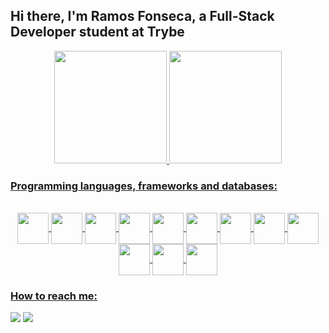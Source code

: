 ## Hi there, I'm Ramos Fonseca, a Full-Stack Developer student at Trybe

<div align="center">
  <a href="https://github.com/beidseitig">
  <img height="180em" src="https://github-readme-stats.vercel.app/api?username=beidseitig&show_icons=true&theme=dracula&include_all_commits=true&count_private=true"/>
  <img height="180em" src="https://github-readme-stats.vercel.app/api/top-langs/?username=beidseitig&layout=compact&langs_count=7&theme=dracula"/>
</div>
  
### Programming languages, frameworks and databases:
<div align="center" style="display: inline_block"><br>
  <img src="https://cdn.jsdelivr.net/gh/devicons/devicon/icons/git/git-original.svg" width="50" align="center" /> 
  <img src="https://cdn.jsdelivr.net/gh/devicons/devicon/icons/html5/html5-original-wordmark.svg" width="50" align="center" /> 
  <img src="https://cdn.jsdelivr.net/gh/devicons/devicon/icons/css3/css3-original-wordmark.svg" width="50" align="center" /> 
  <img src="https://cdn.jsdelivr.net/gh/devicons/devicon/icons/javascript/javascript-plain.svg" width="50" align="center" />  
  <img src="https://cdn.jsdelivr.net/gh/devicons/devicon/icons/react/react-original.svg" width="50" align="center" />  
  <img src="https://cdn.jsdelivr.net/gh/devicons/devicon/icons/jest/jest-plain.svg" width="50" align="center" />  
  <img src="https://cdn.jsdelivr.net/gh/devicons/devicon/icons/redux/redux-original.svg" width="50" align="center" />  
  <img src="https://cdn.jsdelivr.net/gh/devicons/devicon/icons/docker/docker-original.svg" width="50" align="center" />  
  <img src="https://cdn.jsdelivr.net/gh/devicons/devicon/icons/mysql/mysql-original-wordmark.svg" width="50" align="center" />  
  <img src="https://cdn.jsdelivr.net/gh/devicons/devicon/icons/nodejs/nodejs-original-wordmark.svg" width="50"/ align="center" />  
  <img src="https://cdn.jsdelivr.net/gh/devicons/devicon/icons/express/express-original-wordmark.svg" width="50"/ align="center" />  
  <img src="https://cdn.jsdelivr.net/gh/devicons/devicon/icons/typescript/typescript-original.svg" width="50"/ align="center" />  
</div>

### How to reach me: 
<div>
  <a href = "mailto:beidseitig@gmail.com"><img src="https://img.shields.io/badge/-Gmail-%23333?style=for-the-badge&logo=gmail&logoColor=white" target="_blank"></a>
  <a href="https://www.linkedin.com/in/ramosfonseca/" target="_blank"><img src="https://img.shields.io/badge/-LinkedIn-%230077B5?style=for-the-badge&logo=linkedin&logoColor=white" target="_blank"></a>
</div>
